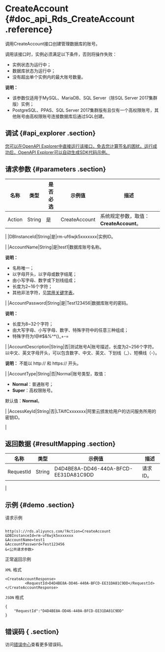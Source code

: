 # CreateAccount {#doc_api_Rds_CreateAccount .reference}

调用CreateAccount接口创建管理数据库的账号。

调用该接口时，实例必须满足以下条件，否则将操作失败：

-   实例状态为运行中；
-   数据库状态为运行中；
-   没有超出单个实例内的最大账号数量。

**说明：** 

-   该参数仅适用于MySQL、MariaDB、SQL Server（除SQL Server 2017集群版）实例；
-   PostgreSQL、PPAS、SQL Server 2017集群版有且仅有一个高权限账号，其他账号由高权限账号连接数据库后通过SQL创建。

## 调试 {#api_explorer .section}

[您可以在OpenAPI Explorer中直接运行该接口，免去您计算签名的困扰。运行成功后，OpenAPI Explorer可以自动生成SDK代码示例。](https://api.aliyun.com/#product=Rds&api=CreateAccount&type=RPC&version=2014-08-15)

## 请求参数 {#parameters .section}

|名称|类型|是否必选|示例值|描述|
|--|--|----|---|--|
|Action|String|是|CreateAccount|系统规定参数，取值：**CreateAccount**。

 |
|DBInstanceId|String|是|rm-uf6wjk5xxxxxxx|实例ID。

 |
|AccountName|String|是|test1|数据库账号名称。

 **说明：** 

-   名称唯一；
-   以字母开头，以字母或数字结尾；
-   由小写字母、数字或下划线组成；
-   长度为2~16个字符；
-   其他非法字符，见[禁用关键字表](~~26317~~)。

 |
|AccountPassword|String|是|Test123456|数据库账号的密码。

 **说明：** 

-   长度为8~32个字符；
-   由大写字母、小写字母、数字、特殊字符中的任意三种组成；
-   特殊字符为!@\#$&%^\*\(\)\_+-=

 |
|AccountDescription|String|否|测试账号A|账号描述，长度为2~256个字符。以中文、英文字母开头，可以包含数字、中文、英文、下划线（\_）、短横线（-）。

 **说明：** 不能以 http:// 和 https:// 开头。

 |
|AccountType|String|否|Normal|账号类型，取值：

 -   **Normal**：普通账号；
-   **Super**：高权限账号。

 默认值：**Normal**。

 |
|AccessKeyId|String|否|LTAIfCxxxxxxx|阿里云颁发给用户的访问服务所用的密钥ID。

 |

## 返回数据 {#resultMapping .section}

|名称|类型|示例值|描述|
|--|--|---|--|
|RequestId|String|D4D4BE8A-DD46-440A-BFCD-EE31DA81C9DD|请求ID。

 |

## 示例 {#demo .section}

请求示例

``` {#request_demo}

http(s)://rds.aliyuncs.com/?Action=CreateAccount
&DBInstanceId=rm-uf6wjk5xxxxxxx
&AccountName=test1
&AccountPassword=Test123456
&<公共请求参数>

```

正常返回示例

`XML` 格式

``` {#xml_return_success_demo}
<CreateAccountResponse>
         <RequestId>D4D4BE8A-DD46-440A-BFCD-EE31DA81C9DD</RequestId>
</CreateAccountResponse>
```

`JSON` 格式

``` {#json_return_success_demo}
{
	"RequestId":"D4D4BE8A-DD46-440A-BFCD-EE31DA81C9DD"
}
```

## 错误码 { .section}

访问[错误中心](https://error-center.alibabacloud.com/status/product/Rds)查看更多错误码。

